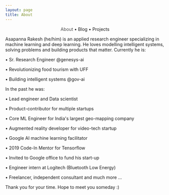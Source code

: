 ```yaml
---
layout: page
title: About
---
```


<section>
	<div style="text-align: center;">
		<span class="hlink " onclick="window.location='/whoami/'" style="color: rgba(0, 0, 0, 0.7)">About</span> • 
		<span class="hlink " onclick="window.location='/whoami/blog'">Blog</span> • 
		<span class="hlink " onclick="window.location='/whoami/projects'">Projects</span>
	</div>
	<div></div>
</section>


Asapanna Rakesh (he/him) is an applied research engineer specializing in machine learning and deep learning. He loves modelling intelligent systems, solving problems and building products that matter. Currently he is:


• Sr. Research Engineer @genesys-ai

• Revolutionizing food tourism with UFF

• Building intelligent systems @gov-ai


In the past he was:


• Lead engineer and Data scientist

• Product-contributor for multiple startups

• Core ML Engineer for India's largest geo-mapping company 

• Augmented reality developer for video-tech startup

• Google AI machine learning facilitator

• 2019 Code-In Mentor for Tensorflow

• Invited to Google office to fund his start-up

• Engineer intern at Logitech (Bluetooth Low Energy)

• Freelancer, independent consultant and much more …



Thank you for your time. Hope to meet you someday :)
